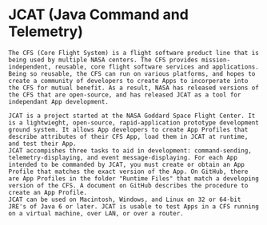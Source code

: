 JCAT (Java Command and Telemetry)
====
	The CFS (Core Flight System) is a flight software product line that is being used by multiple NASA centers. The CFS provides mission-independent, reusable, core flight software services and applications.
	Being so reusable, the CFS can run on various platforms, and hopes to create a community of developers to create Apps to incorperate into the CFS for mutual benefit. As a result, NASA has released versions of the CFS that are open-source, and has released JCAT as a tool for independant App development.

	JCAT is a project started at the NASA Goddard Space Flight Center. It is a lightwieght, open-source, rapid-application prototype development ground system. It allows App developers to create App Profiles that describe attributes of their CFS App, load them in JCAT at runtime, and test their App.
	JCAT accompishes three tasks to aid in development: command-sending, telemetry-displaying, and event message-displaying. For each App intended to be commanded by JCAT, you must create or obtain an App Profile that matches the exact version of the App. On GitHub, there are App Profiles in the folder "Runtime Files" that match a developing version of the CFS. A document on GitHub describes the procedure to create an App Profile.
	JCAT can be used on Macintosh, Windows, and Linux on 32 or 64-bit JRE's of Java 6 or later. JCAT is usable to test Apps in a CFS running on a virtual machine, over LAN, or over a router.
